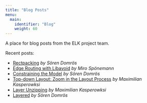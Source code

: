 ```yaml
---
title: "Blog Posts"
menu:
  main:
    identifier: "Blog"
    weight: 60
---
```


A place for blog posts from the ELK project team.

Recent posts:

 * [Rectpacking](./blog/posts/2022/22-08-31-rectpacking.html) _by Sören Domrös_
 * [Edge Routing with Libavoid](./blog/posts/2022/22-11-17-libavoid.html) _by Miro Spönemann_
 * [Constraining the Model](./blog/posts/2023/23-01-09-constraining-the-model.html) _by Sören Domrös_
 * [Top-down Layout: Zoom in the Layout Process](./blog/posts/2023/23-06-09-topdown-layout.html) *by Maximilian Kasperowksi*
 * [Layer Unzipping](./blog/posts/2024/24-12-06-layer-unzipping.html) *by Maximilian Kasperowksi*
 * [Layered](./blog/posts/2025/25-08-21-layered.html) *by Sören Domrös*
